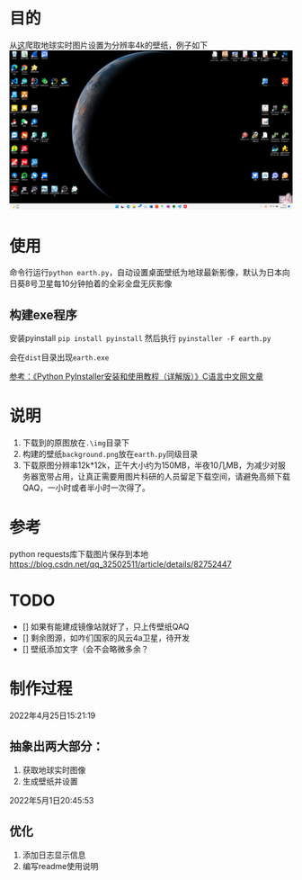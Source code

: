 # 目的
从[这](https://sc-nc-web.nict.go.jp/wsdb_osndisk/shareDirDownload/bDw2maKV?lang=en)爬取地球实时图片设置为分辨率4k的壁纸，例子如下
![例子](Snipaste_2022-05-01_20-37-51.png)

# 使用
命令行运行``python earth.py``，自动设置桌面壁纸为地球最新影像，默认为日本向日葵8号卫星每10分钟拍着的全彩全盘无灰影像

## 构建exe程序
安装pyinstall
``pip install pyinstall``
然后执行
````pyinstaller -F earth.py````

会在``dist``目录出现``earth.exe``

[参考：《Python PyInstaller安装和使用教程（详解版）》C语言中文网文章](http://c.biancheng.net/view/2690.html)

# 说明
1. 下载到的原图放在``.\img``目录下
2. 构建的壁纸``background.png``放在``earth.py``同级目录
3. 下载原图分辨率12k*12k，正午大小约为150MB，半夜10几MB，为减少对服务器宽带占用，让真正需要用图片科研的人员留足下载空间，请避免高频下载QAQ，一小时或者半小时一次得了。

# 参考
python requests库下载图片保存到本地
https://blog.csdn.net/qq_32502511/article/details/82752447


# TODO
- [] 如果有能建成镜像站就好了，只上传壁纸QAQ
- [] 剩余图源，如咋们国家的风云4a卫星，待开发
- [] 壁纸添加文字（会不会略微多余？

# 制作过程
2022年4月25日15:21:19
## 抽象出两大部分：
1. 获取地球实时图像
2. 生成壁纸并设置

2022年5月1日20:45:53
## 优化
1. 添加日志显示信息
2. 编写readme使用说明